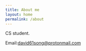 ```yaml
---
title: About me
layout: home
permalink: /about
---
```


CS student.

Email:david61song@protonmail.com